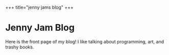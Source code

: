 +++
title="jenny jams blog"
+++

# Jenny Jam Blog

Here is the front page of my blog! I like talking about programming, art, and trashy books.
